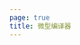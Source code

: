 ```yaml
---
page: true
title: 微型编译器
---
```


<script setup>
import TinyCompiler from '@demo/tiny-compiler/index.vue'
</script>

<TinyCompiler />
